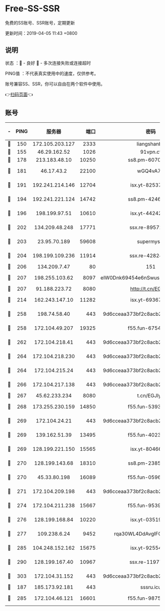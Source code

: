 # Free-SS-SSR

免费的SS账号、SSR账号，定期更新

更新时间：2019-04-05 11:43 +0800

## 说明

状态     ：🙂 - 良好 🙁 - 多次连接失败或连接超时

PING值   ：不代表真实使用中的速度，仅供参考。

账号兼容SS、SSR，你可以自由在两个软件中使用。

👉[扫码页面](https://liesauer.github.io/Free-SS-SSR/)👈

## 账号

|-|PING|服务器|端口|密码|加密方式|区域|
|:----:|:----:|:-----:|-----:|:----:|:----:|:----:|
|🙂|150|172.105.203.127|2333|liangshanbo|chacha20|JP|
|🙂|155|46.29.162.52|1026|91vpn.cf|rc4-md5|RU|
|🙂|178|213.183.48.10|10250|ss8.pm-60707476|rc4-md5|RU|
|🙂|181|46.17.43.2|22100|wGQ4vA7D|aes-256-gcm|RU|
|🙂|191|192.241.214.146|12704|isx.yt-82537234|aes-256-cfb|US|
|🙂|194|192.241.221.124|14742|ss8.pm-42467261|aes-256-cfb|US|
|🙂|196|198.199.97.51|10610|isx.yt-44242885|aes-256-cfb|US|
|🙂|202|134.209.48.248|17771|ssx.re-89572138|aes-256-cfb|US|
|🙂|203|23.95.70.189|59608|supermyssr|chacha20-ietf|US|
|🙂|204|198.199.109.236|11914|ssx.re-42824797|aes-256-cfb|US|
|🙂|206|134.209.7.47|80|151|chacha20|US|
|🙂|207|198.255.103.62|8097|eIW0Dnk69454e6nSwuspv9DmS201tQ0D|aes-256-cfb|US|
|🙂|207|91.188.223.72|8080|http://t.cn/EGJIyrl|rc4-md5|RU|
|🙂|214|162.243.147.10|11282|isx.yt-69367620|aes-256-cfb|US|
|🙂|258|198.74.58.40|443|9d6cceaa373bf2c8acb22e60b6a58be6|aes-256-cfb|US|
|🙂|258|172.104.49.207|19325|f55.fun-67542122|aes-256-cfb|SG|
|🙂|262|172.104.218.41|443|9d6cceaa373bf2c8acb22e60b6a58be6|aes-256-cfb|US|
|🙂|264|172.104.218.230|443|9d6cceaa373bf2c8acb22e60b6a58be6|aes-256-cfb|US|
|🙂|264|172.104.215.24|443|9d6cceaa373bf2c8acb22e60b6a58be6|aes-256-cfb|US|
|🙂|266|172.104.217.138|443|9d6cceaa373bf2c8acb22e60b6a58be6|aes-256-cfb|US|
|🙂|267|45.62.233.234|8080|t.cn/EGJIyrl|rc4-md5|CA|
|🙂|268|173.255.230.159|14850|f55.fun-53932757|aes-256-cfb|US|
|🙂|269|172.104.24.21|443|9d6cceaa373bf2c8acb22e60b6a58be6|aes-256-cfb|US|
|🙂|269|139.162.51.39|13495|f55.fun-40234705|aes-256-cfb|SG|
|🙂|269|128.199.221.150|15565|isx.yt-80466912|aes-256-cfb|SG|
|🙂|270|128.199.143.68|18310|ss8.pm-23855418|aes-256-cfb|SG|
|🙂|270|45.33.80.198|16089|f55.fun-05960276|aes-256-cfb|US|
|🙂|271|172.104.209.198|443|9d6cceaa373bf2c8acb22e60b6a58be6|aes-256-cfb|US|
|🙂|274|172.104.211.238|15667|f55.fun-95394405|aes-256-cfb|US|
|🙂|276|128.199.168.84|10220|isx.yt-03519037|aes-256-cfb|SG|
|🙂|277|109.238.6.24|9452|rqa30WL4DdAvgIFG6Fs3znzTa|aes-256-cfb|FR|
|🙂|285|104.248.152.162|15675|isx.yt-92554482|aes-256-cfb|SG|
|🙂|290|128.199.167.40|10967|ssx.re-11977047|aes-256-cfb|SG|
|🙂|303|172.104.31.152|443|9d6cceaa373bf2c8acb22e60b6a58be6|aes-256-cfb|US|
|🙂|187|185.173.92.181|443|sssru.icu|rc4-md5|RU|
|🙂|285|172.104.46.121|16601|f55.fun-98755014|aes-256-cfb|SG|

